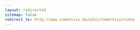 ```yaml
---
layout: redirected
sitemap: false
redirect_to: http://www.cometvisu.de/wiki/CometVisu/video
---
```


